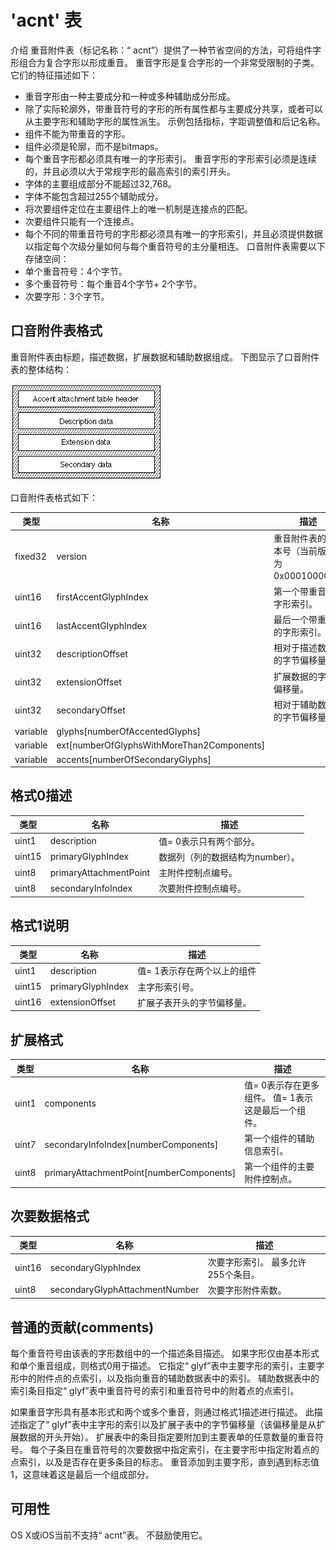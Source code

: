 # 'acnt' 表

介绍
重音附件表（标记名称：“ acnt”）提供了一种节省空间的方法，可将组件字形组合为复合字形以形成重音。 重音字形是复合字形的一个非常受限制的子类。 它们的特征描述如下：

* 重音字形由一种主要成分和一种或多种辅助成分形成。
* 除了实际轮廓外，带重音符号的字形的所有属性都与主要成分共享，或者可以从主要字形和辅助字形的属性派生。 示例包括指标，字距调整值和后记名称。
* 组件不能为带重音的字形。
* 组件必须是轮廓，而不是bitmaps。
* 每个重音字形都必须具有唯一的字形索引。 重音字形的字形索引必须是连续的，并且必须以大于常规字形的最高索引的索引开头。
* 字体的主要组成部分不能超过32,768。
* 字体不能包含超过255个辅助成分。
* 将次要组件定位在主要组件上的唯一机制是连接点的匹配。
* 次要组件只能有一个连接点。
* 每个不同的带重音符号的字形都必须具有唯一的字形索引，并且必须提供数据以指定每个次级分量如何与每个重音符号的主分量相连。
口音附件表需要以下存储空间：
* 单个重音符号：4个字节。
* 多个重音符号：每个重音4个字节+ 2个字节。
* 次要字形：3个字节。

## 口音附件表格式

重音附件表由标题，描述数据，扩展数据和辅助数据组成。 下图显示了口音附件表的整体结构： 

![acnt_1](./images/FF77.gif)

口音附件表格式如下：

|类型|名称|描述|
|-|-|-|
|fixed32|version|重音附件表的版本号（当前版本为0x00010000）。|
|uint16|firstAccentGlyphIndex|第一个带重音的字形索引。|
|uint16|lastAccentGlyphIndex|最后一个带重音的字形索引。|
|uint32|descriptionOffset|相对于描述数据的字节偏移量。|
|uint32|extensionOffset|扩展数据的字节偏移量。|
|uint32|secondaryOffset|相对于辅助数据的字节偏移量。|
|variable|glyphs[numberOfAccentedGlyphs]|
|variable|ext[numberOfGlyphsWithMoreThan2Components]|
|variable|accents[numberOfSecondaryGlyphs]|

## 格式0描述

|类型|名称|描述|
|-|-|-|
|uint1|description|值= 0表示只有两个部分。|
|uint15|primaryGlyphIndex|数据列（列的数据结构为number）。
|uint8|primaryAttachmentPoint|主附件控制点编号。|
|uint8|secondaryInfoIndex|次要附件控制点编号。|

## 格式1说明

|类型|名称|描述|
|-|-|-|
|uint1|description|值= 1表示存在两个以上的组件|
|uint15|primaryGlyphIndex|主字形索引号。|
|uint16|extensionOffset|扩展子表开头的字节偏移量。|

## 扩展格式

|类型|名称|描述|
|-|-|-|
|uint1|components|值= 0表示存在更多组件。 值= 1表示这是最后一个组件。|
|uint7|secondaryInfoIndex[numberComponents]|第一个组件的辅助信息索引。|
|uint8|primaryAttachmentPoint[numberComponents]|第一个组件的主要附件控制点。|

## 次要数据格式

|类型|名称|描述|
|-|-|-|
|uint16|secondaryGlyphIndex|次要字形索引。 最多允许255个条目。|
|uint8|secondaryGlyphAttachmentNumber|次要字形附件索数。|

## 普通的贡献(comments)

每个重音符号由该表的字形数组中的一个描述条目描述。 如果字形仅由基本形式和单个重音组成，则格式0用于描述。 它指定“ glyf”表中主要字形的索引，主要字形中的附件点的点索引，以及指向重音的辅助数据表中的索引。 辅助数据表中的索引条目指定“ glyf”表中重音符号的索引和重音符号中的附着点的点索引。

如果重音字形具有基本形式和两个或多个重音，则通过格式1描述进行描述。 此描述指定了“ glyf”表中主字形的索引以及扩展子表中的字节偏移量（该偏移量是从扩展数据的开头开始）。 扩展表中的条目指定要附加到主要表单的任意数量的重音符号。 每个子条目在重音符号的次要数据中指定索引，在主要字形中指定附着点的点索引，以及是否存在更多条目的标志。 重音添加到主要字形，直到遇到标志值1，这意味着这是最后一个组成部分。

## 可用性

OS X或iOS当前不支持“ acnt”表。 不鼓励使用它。